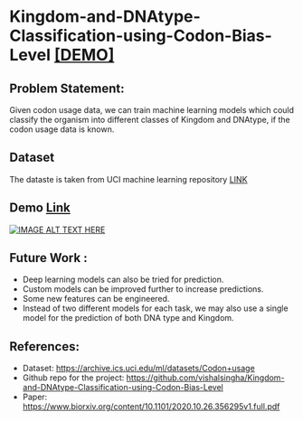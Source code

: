 # Kingdom-and-DNAtype-Classification-using-Codon-Bias-Level [[DEMO]](http://codonusage.herokuapp.com/)


## Problem Statement:
Given codon usage data, we can train machine learning models which could classify the organism into different classes of Kingdom and DNAtype, if the codon usage data is known.

## Dataset
The dataste is taken from UCI machine learning repository [LINK](https://archive.ics.uci.edu/ml/datasets/Codon+usage)

## Demo [Link](http://codonusage.herokuapp.com/)

[![IMAGE ALT TEXT HERE](https://img.youtube.com/vi/4awbhpqYpCs/0.jpg)](https://www.youtube.com/watch?v=4awbhpqYpCs)


## Future Work :
* Deep learning models can also be tried for prediction.
* Custom models can be improved further to increase predictions.
* Some new features can be engineered.
* Instead of two different models for each task, we may also use a single model for the prediction of both DNA type and Kingdom.

## References:
* Dataset: https://archive.ics.uci.edu/ml/datasets/Codon+usage
* Github repo for the project: https://github.com/vishalsingha/Kingdom-and-DNAtype-Classification-using-Codon-Bias-Level
* Paper: https://www.biorxiv.org/content/10.1101/2020.10.26.356295v1.full.pdf



